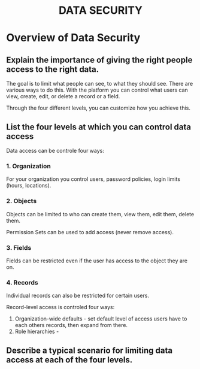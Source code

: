 <h1 align=center>DATA SECURITY</h1>

# **Overview of Data Security**

## Explain the importance of giving the right people access to the right data.
The goal is to limit what people can see, to what they should see. There are various ways to do this. With the platform you can control what users can view, create, edit, or delete a record or a field. 

Through the four different levels, you can customize how you achieve this.

## List the four levels at which you can control data access
Data access can be controle four ways:

### 1. Organization
For your organization you control users, password policies, login limits (hours, locations).

### 2. Objects
Objects can be limited to who can create them, view them, edit them, delete them.

Permission Sets can be used to add access (never remove access).

### 3. Fields
Fields can be restricted even if the user has access to the object they are on.

### 4. Records
Individual records can also be restricted for certain users.

Record-level access is controled four ways:
1. Organization-wide defaults - set default level of access users have to each others records, then expand from there.
2. Role hierarchies - 

## Describe a typical scenario for limiting data access at each of the four levels.